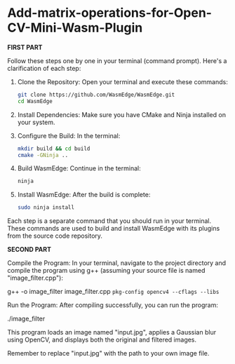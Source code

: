 # Add-matrix-operations-for-Open-CV-Mini-Wasm-Plugin

**FIRST PART**

Follow these steps one by one in your terminal (command prompt). Here's a clarification of each step:

1. Clone the Repository:
   Open your terminal and execute these commands:
   ```bash
   git clone https://github.com/WasmEdge/WasmEdge.git
   cd WasmEdge
   ```

2. Install Dependencies:
   Make sure you have CMake and Ninja installed on your system.

3. Configure the Build:
   In the terminal:
   ```bash
   mkdir build && cd build
   cmake -GNinja ..
   ```

4. Build WasmEdge:
   Continue in the terminal:
   ```bash
   ninja
   ```

5. Install WasmEdge:
   After the build is complete:
   ```bash
   sudo ninja install
   ```

Each step is a separate command that you should run in your terminal. These commands are used to build and install WasmEdge with its plugins from the source code repository.


**SECOND PART**

Compile the Program:
In your terminal, navigate to the project directory and compile the program using g++ (assuming your source file is named "image_filter.cpp"):

g++ -o image_filter image_filter.cpp `pkg-config opencv4 --cflags --libs`

Run the Program:
After compiling successfully, you can run the program:

./image_filter

This program loads an image named "input.jpg", applies a Gaussian blur using OpenCV, and displays both the original and filtered images.

Remember to replace "input.jpg" with the path to your own image file. 
